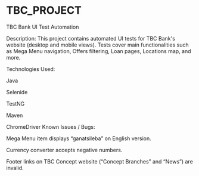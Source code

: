 # TBC_PROJECT
TBC Bank UI Test Automation

Description: This project contains automated UI tests for TBC Bank's website (desktop and mobile views). Tests cover main functionalities such as Mega Menu navigation, Offers filtering, Loan pages, Locations map, and more.

Technologies Used:

Java

Selenide

TestNG

Maven

ChromeDriver Known Issues / Bugs:

Mega Menu item displays “ganatsileba” on English version.

Currency converter accepts negative numbers.

Footer links on TBC Concept website (“Concept Branches” and “News”) are invalid.
